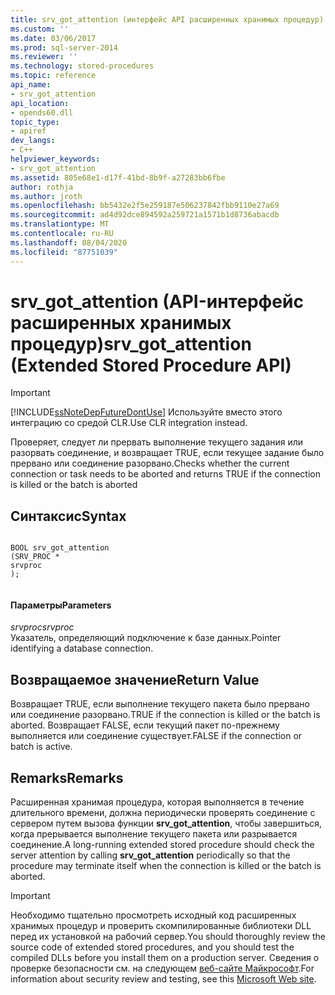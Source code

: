 ```yaml
---
title: srv_got_attention (интерфейс API расширенных хранимых процедур) | Документы Майкрософт
ms.custom: ''
ms.date: 03/06/2017
ms.prod: sql-server-2014
ms.reviewer: ''
ms.technology: stored-procedures
ms.topic: reference
api_name:
- srv_got_attention
api_location:
- opends60.dll
topic_type:
- apiref
dev_langs:
- C++
helpviewer_keywords:
- srv_got_attention
ms.assetid: 805e68e1-d17f-41bd-8b9f-a27283bb6fbe
author: rothja
ms.author: jroth
ms.openlocfilehash: bb5432e2f5e259187e506237842fbb9110e27a69
ms.sourcegitcommit: ad4d92dce894592a259721a1571b1d8736abacdb
ms.translationtype: MT
ms.contentlocale: ru-RU
ms.lasthandoff: 08/04/2020
ms.locfileid: "87751039"
---
```

# <a name="srv_got_attention-extended-stored-procedure-api"></a><span data-ttu-id="9c293-102">srv_got_attention (API-интерфейс расширенных хранимых процедур)</span><span class="sxs-lookup"><span data-stu-id="9c293-102">srv_got_attention (Extended Stored Procedure API)</span></span>
    
> [!IMPORTANT]  
>  [!INCLUDE[ssNoteDepFutureDontUse](../../includes/ssnotedepfuturedontuse-md.md)] <span data-ttu-id="9c293-103">Используйте вместо этого интеграцию со средой CLR.</span><span class="sxs-lookup"><span data-stu-id="9c293-103">Use CLR integration instead.</span></span>  
  
 <span data-ttu-id="9c293-104">Проверяет, следует ли прервать выполнение текущего задания или разорвать соединение, и возвращает TRUE, если текущее задание было прервано или соединение разорвано.</span><span class="sxs-lookup"><span data-stu-id="9c293-104">Checks whether the current connection or task needs to be aborted and returns TRUE if the connection is killed or the batch is aborted</span></span>  
  
## <a name="syntax"></a><span data-ttu-id="9c293-105">Синтаксис</span><span class="sxs-lookup"><span data-stu-id="9c293-105">Syntax</span></span>  
  
```  
  
BOOL srv_got_attention  
(SRV_PROC *  
srvproc  
);  
  
```  
  
#### <a name="parameters"></a><span data-ttu-id="9c293-106">Параметры</span><span class="sxs-lookup"><span data-stu-id="9c293-106">Parameters</span></span>  
 <span data-ttu-id="9c293-107">*srvproc*</span><span class="sxs-lookup"><span data-stu-id="9c293-107">*srvproc*</span></span>  
 <span data-ttu-id="9c293-108">Указатель, определяющий подключение к базе данных.</span><span class="sxs-lookup"><span data-stu-id="9c293-108">Pointer identifying a database connection.</span></span>  
  
## <a name="return-value"></a><span data-ttu-id="9c293-109">Возвращаемое значение</span><span class="sxs-lookup"><span data-stu-id="9c293-109">Return Value</span></span>  
 <span data-ttu-id="9c293-110">Возвращает TRUE, если выполнение текущего пакета было прервано или соединение разорвано.</span><span class="sxs-lookup"><span data-stu-id="9c293-110">TRUE if the connection is killed or the batch is aborted.</span></span> <span data-ttu-id="9c293-111">Возвращает FALSE, если текущий пакет по-прежнему выполняется или соединение существует.</span><span class="sxs-lookup"><span data-stu-id="9c293-111">FALSE if the connection or batch is active.</span></span>  
  
## <a name="remarks"></a><span data-ttu-id="9c293-112">Remarks</span><span class="sxs-lookup"><span data-stu-id="9c293-112">Remarks</span></span>  
 <span data-ttu-id="9c293-113">Расширенная хранимая процедура, которая выполняется в течение длительного времени, должна периодически проверять соединение с сервером путем вызова функции **srv_got_attention**, чтобы завершиться, когда прерывается выполнение текущего пакета или разрывается соединение.</span><span class="sxs-lookup"><span data-stu-id="9c293-113">A long-running extended stored procedure should check the server attention by calling **srv_got_attention** periodically so that the procedure may terminate itself when the connection is killed or the batch is aborted.</span></span>  
  
> [!IMPORTANT]  
>  <span data-ttu-id="9c293-114">Необходимо тщательно просмотреть исходный код расширенных хранимых процедур и проверить скомпилированные библиотеки DLL перед их установкой на рабочий сервер.</span><span class="sxs-lookup"><span data-stu-id="9c293-114">You should thoroughly review the source code of extended stored procedures, and you should test the compiled DLLs before you install them on a production server.</span></span> <span data-ttu-id="9c293-115">Сведения о проверке безопасности см. на следующем [веб-сайте Майкрософт](https://go.microsoft.com/fwlink/?LinkID=54761&amp;clcid=0x409https://msdn.microsoft.com/security/).</span><span class="sxs-lookup"><span data-stu-id="9c293-115">For information about security review and testing, see this [Microsoft Web site](https://go.microsoft.com/fwlink/?LinkID=54761&amp;clcid=0x409https://msdn.microsoft.com/security/).</span></span>  
  
  
